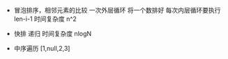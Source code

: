 - 冒泡排序，相邻元素的比较
  一次外层循环 将一个数排好
  每次内层循环要执行 len-i-1
  时间复杂度 n^2

- 快排
  递归  时间复杂度 
  nlogN

- 中序遍历
  [1,null,2,3]